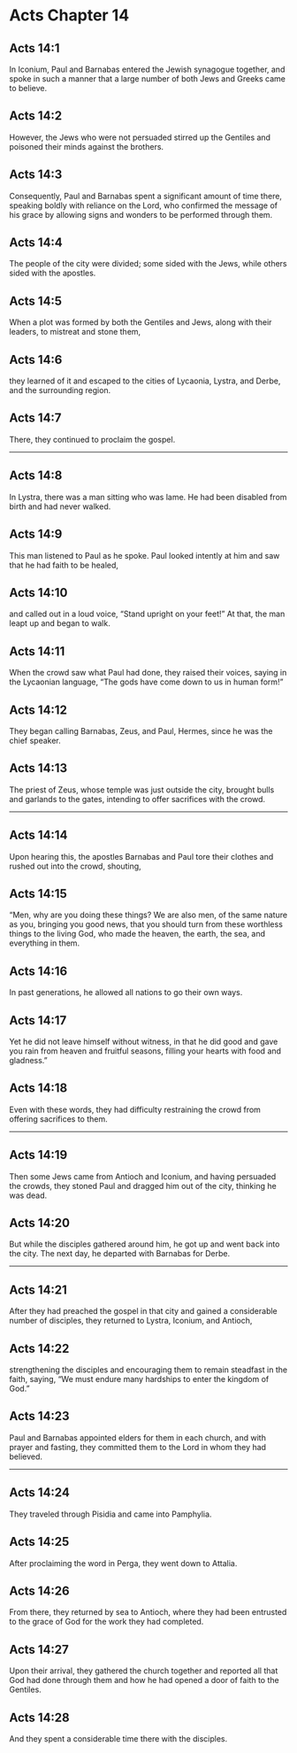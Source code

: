 # Acts Chapter 14

## Acts 14:1

In Iconium, Paul and Barnabas entered the Jewish synagogue together, and spoke in such a manner that a large number of both Jews and Greeks came to believe.

## Acts 14:2

However, the Jews who were not persuaded stirred up the Gentiles and poisoned their minds against the brothers.

## Acts 14:3

Consequently, Paul and Barnabas spent a significant amount of time there, speaking boldly with reliance on the Lord, who confirmed the message of his grace by allowing signs and wonders to be performed through them.

## Acts 14:4

The people of the city were divided; some sided with the Jews, while others sided with the apostles.

## Acts 14:5

When a plot was formed by both the Gentiles and Jews, along with their leaders, to mistreat and stone them,

## Acts 14:6

they learned of it and escaped to the cities of Lycaonia, Lystra, and Derbe, and the surrounding region.

## Acts 14:7

There, they continued to proclaim the gospel.

---

## Acts 14:8

In Lystra, there was a man sitting who was lame. He had been disabled from birth and had never walked.

## Acts 14:9

This man listened to Paul as he spoke. Paul looked intently at him and saw that he had faith to be healed,

## Acts 14:10

and called out in a loud voice, “Stand upright on your feet!” At that, the man leapt up and began to walk.

## Acts 14:11

When the crowd saw what Paul had done, they raised their voices, saying in the Lycaonian language, “The gods have come down to us in human form!”

## Acts 14:12

They began calling Barnabas, Zeus, and Paul, Hermes, since he was the chief speaker.

## Acts 14:13

The priest of Zeus, whose temple was just outside the city, brought bulls and garlands to the gates, intending to offer sacrifices with the crowd.

---

## Acts 14:14

Upon hearing this, the apostles Barnabas and Paul tore their clothes and rushed out into the crowd, shouting,

## Acts 14:15

“Men, why are you doing these things? We are also men, of the same nature as you, bringing you good news, that you should turn from these worthless things to the living God, who made the heaven, the earth, the sea, and everything in them.

## Acts 14:16

In past generations, he allowed all nations to go their own ways.

## Acts 14:17

Yet he did not leave himself without witness, in that he did good and gave you rain from heaven and fruitful seasons, filling your hearts with food and gladness.”

## Acts 14:18

Even with these words, they had difficulty restraining the crowd from offering sacrifices to them.

---

## Acts 14:19

Then some Jews came from Antioch and Iconium, and having persuaded the crowds, they stoned Paul and dragged him out of the city, thinking he was dead.

## Acts 14:20

But while the disciples gathered around him, he got up and went back into the city. The next day, he departed with Barnabas for Derbe.

---

## Acts 14:21

After they had preached the gospel in that city and gained a considerable number of disciples, they returned to Lystra, Iconium, and Antioch,

## Acts 14:22

strengthening the disciples and encouraging them to remain steadfast in the faith, saying, “We must endure many hardships to enter the kingdom of God.”

## Acts 14:23

Paul and Barnabas appointed elders for them in each church, and with prayer and fasting, they committed them to the Lord in whom they had believed.

---

## Acts 14:24

They traveled through Pisidia and came into Pamphylia.

## Acts 14:25

After proclaiming the word in Perga, they went down to Attalia.

## Acts 14:26

From there, they returned by sea to Antioch, where they had been entrusted to the grace of God for the work they had completed.

## Acts 14:27

Upon their arrival, they gathered the church together and reported all that God had done through them and how he had opened a door of faith to the Gentiles.

## Acts 14:28

And they spent a considerable time there with the disciples.

